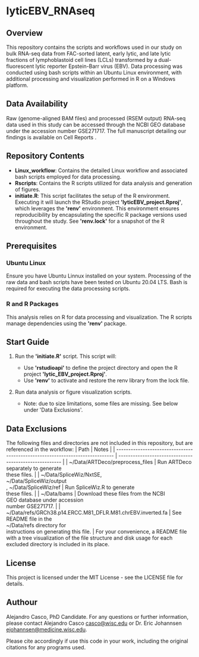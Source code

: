 # lyticEBV_RNAseq

## Overview
This repository contains the scripts and workflows used in our study on bulk RNA-seq data from FAC-sorted latent, early lytic, and late lytic fractions of lymphoblastoid cell lines (LCLs) transformed by a dual-fluorescent lytic reporter Epstein-Barr virus (EBV). Data processing was conducted using bash scripts within an Ubuntu Linux environment, with additional processing and visualization performed in R on a Windows platform.

## Data Availability

Raw (genome-aligned BAM files) and processed (RSEM output) RNA-seq data used in this study can be accessed through the NCBI GEO database under the accession number GSE271717. The full manuscript detailing our findings is available on Cell Reports <under revisions>.

## Repository Contents

- **Linux_workflow**: Contains the detailed Linux workflow and associated bash scripts employed for data processing.
- **Rscripts**: Contains the R scripts utilized for data analysis and generation of figures.
- **initiate.R**: This script facilitates the setup of the R environment. Executing it will launch the RStudio project **'lyticEBV_project.Rproj'**, which leverages the **'renv'** environment. This environment ensures reproducibility by encapsulating the specific R package versions used throughout the study. See **'renv.lock'** for a snapshot of the R environment.

## Prerequisites

### Ubuntu Linux

Ensure you have Ubuntu Linnux installed on your system. Processing of the raw data and bash scripts have been tested on Ubuntu 20.04 LTS. Bash is required for executing the data processing scripts.

### R and R Packages

This analysis relies on R for data processing and visualization. The R scripts manage dependencies using the **'renv'** package.

## Start Guide

1. Run the **'initiate.R'** script.
   This script will:
   - Use **'rstudioapi'** to define the project directory and open the R project **'lytic_EBV_project.Rproj'**.
   - Use **'renv'** to activate and restore the renv library from the lock file.

2. Run data analysis or figure visualization scripts.
   - Note: due to size limitations, some files are missing. See below under 'Data Exclusions'.

## Data Exclusions

The following files and directories are not included in this repository, but are referenced in the workflow:
| Path                                                                          | Notes                                                  |
| ----------------------------------------------------------------------------- | ------------------------------------------------------ |
| ~/Data/ARTDeco/preprocess_files                                               | Run ARTDeco separately to generate<br> these files.     |
| ~/Data/SpliceWiz/NxtSE,<br> ~/Data/SpliceWiz/output<br>, ~/Data/SpliceWiz/ref | <be>Run SpliceWiz.R to generate<br> these files.        |
| ~/Data/bams                                                                   | Download these files from the NCBI<br> GEO database under accession<br> number GSE271717. |
| ~/Data/refs/GRCh38.p14.ERCC.M81_DFLR.M81.chrEBV.inverted.fa                   | See README file in the<br> ~/Data/refs directory for<br> instructions on generating this file. |
For your convenience, a README file with a tree visualization of the file structure and disk usage for each excluded directory is included in its place.

## License

This project is licensed under the MIT License - see the LICENSE file for details.

## Authour

Alejandro Casco, PhD Candidate.
For any questions or further information, please contact Alejandro Casco casco@wisc.edu or Dr. Eric Johannsen ejohannsen@medicine.wisc.edu.


Please cite accordingly if use this code in your work, including the original citations for any programs used.
